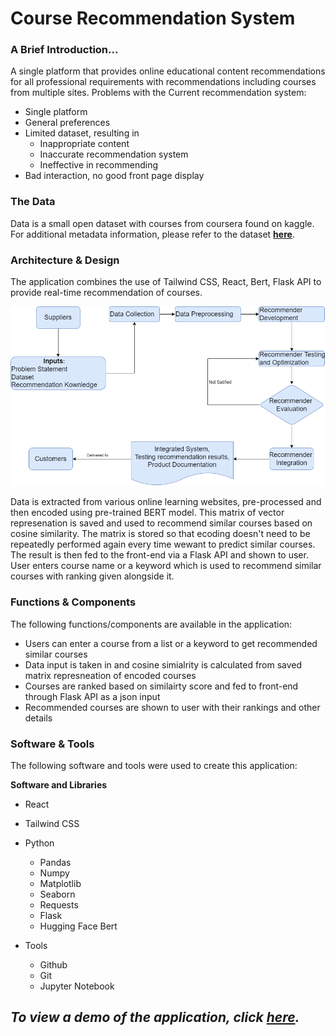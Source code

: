 # **Course Recommendation System**


### **A Brief Introduction...**
A single platform that provides online educational content recommendations for all professional requirements with recommendations including courses from multiple sites.
Problems with the Current recommendation system:
- Single platform
- General preferences
- Limited dataset, resulting in 
	- Inappropriate content
	- Inaccurate recommendation system
	- Ineffective in recommending
- Bad interaction, no good front page display


### **The Data**
Data is a small open dataset with courses from coursera found on kaggle. For additional metadata information, please refer to the dataset [**here**](https://www.kaggle.com/datasets/khusheekapoor/coursera-courses-dataset-2021).


### **Architecture & Design**
The application combines the use of Tailwind CSS, React, Bert, Flask API to provide real-time recommendation of courses.

![flowchart](Flowchart.PNG)

Data is extracted from various online learning websites, pre-processed and then encoded using pre-trained BERT model. This matrix of vector represenation is saved and used to recommend similar courses based on cosine similarity. The matrix is stored so that ecoding doesn't need to be repeatedly performed again every time wewant to predict similar courses. The result is then fed to the front-end via a Flask API and shown to user. User enters course name or a keyword which is used to recommend similar courses with ranking given alongside it.


### **Functions & Components**
The following functions/components are available in the application:
- Users can enter a course from a list or a keyword to get recommended similar courses
- Data input is taken in and cosine simialrity is calculated from saved matrix represneation of encoded courses
- Courses are ranked based on similairty score and fed to front-end through Flask API as a json input
- Recommended courses are shown to user with their rankings and other details


### **Software & Tools**
The following software and tools were used to create this application:

**Software and Libraries**
- React 
- Tailwind CSS
- Python
    - Pandas
    - Numpy
    - Matplotlib
    - Seaborn
    - Requests
    - Flask
    - Hugging Face Bert

- Tools
    - Github
    - Git
    - Jupyter Notebook


## ***To view a demo of the application, click [here](https://drive.google.com/file/d/10K-cwdcBo2bVtERRSa14uM0oDbsS1A1W/view?usp=sharing).***